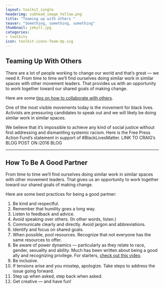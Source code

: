 ```yaml
---
layout: toolkit_single
headerimg: subhead_image_Yellow.png
title: "Teaming up with others "
teaser: "Something, something, something"
thumbnail: jekyll.jpg
categories:
- toolkits
icon: toolkit-icons-Team-Up.svg
---
```


## Teaming Up With Others

There are a lot of people working to change our world and that’s great — we need it. From time to time we’ll find ourselves doing similar work in similar spaces with other movement leaders. That provides us with an opportunity to work together toward our shared goals of making change.

Here are some <a href="#collaborate">tips on how to collaborate with others</a>. 

One of the most visible movements today is the movement for black lives. Activists are pressuring candidates to speak out and we will likely be doing similar work in similar spaces.

We believe that it’s impossible to achieve any kind of social justice without first addressing and dismantling systemic racism. Here is the Free Press Action Fund’s statement in support of #BlackLivesMatter. LINK TO CRAIG’s BLOG POST ON i2016 BLOG

***

## <a name="collaborate">How To Be A Good Partner</a>

From time to time we’ll find ourselves doing similar work in similar spaces with other movement leaders. That gives us an opportunity to work together toward our shared goals of making change. 

Here are some best practices for being a good partner: 

 1. Be kind and respectful.
 1. Remember that humility goes a long way.
 1. Listen to feedback and advice. 
 1. Avoid speaking over others. (In other words, listen.)
 1. Communicate clearly and directly. Avoid jargon and abbreviations. 
 1. Identify and focus on shared goals.
 1. When possible, pool resources. Recognize that not everyone has the same resources to offer.
 1. Be aware of power dynamics — particularly as they relate to race, gender, sexuality and ability. Much has been written about being a good ally and recognizing privilege. For starters, [check out this video](https://www.youtube.com/watch?v=_dg86g-QlM0). 
 1. Be inclusive.
 1. If tensions arise and you misstep, apologize. Take steps to address the issue going forward. 
 1. Step up when asked, step back when asked.
 1. Get creative — and have fun!

